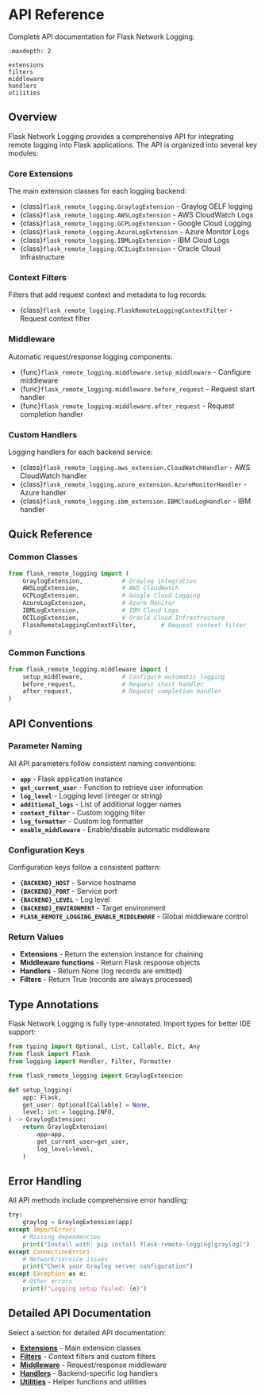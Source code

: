 # API Reference

Complete API documentation for Flask Network Logging.

```{toctree}
:maxdepth: 2

extensions
filters
middleware
handlers
utilities
```

## Overview

Flask Network Logging provides a comprehensive API for integrating remote logging into Flask applications. The API is organized into several key modules:

### Core Extensions

The main extension classes for each logging backend:

- {class}`flask_remote_logging.GraylogExtension` - Graylog GELF logging
- {class}`flask_remote_logging.AWSLogExtension` - AWS CloudWatch Logs  
- {class}`flask_remote_logging.GCPLogExtension` - Google Cloud Logging
- {class}`flask_remote_logging.AzureLogExtension` - Azure Monitor Logs
- {class}`flask_remote_logging.IBMLogExtension` - IBM Cloud Logs
- {class}`flask_remote_logging.OCILogExtension` - Oracle Cloud Infrastructure

### Context Filters

Filters that add request context and metadata to log records:

- {class}`flask_remote_logging.FlaskRemoteLoggingContextFilter` - Request context filter

### Middleware

Automatic request/response logging components:

- {func}`flask_remote_logging.middleware.setup_middleware` - Configure middleware
- {func}`flask_remote_logging.middleware.before_request` - Request start handler  
- {func}`flask_remote_logging.middleware.after_request` - Request completion handler

### Custom Handlers

Logging handlers for each backend service:

- {class}`flask_remote_logging.aws_extension.CloudWatchHandler` - AWS CloudWatch handler
- {class}`flask_remote_logging.azure_extension.AzureMonitorHandler` - Azure handler
- {class}`flask_remote_logging.ibm_extension.IBMCloudLogHandler` - IBM handler

## Quick Reference

### Common Classes

```python
from flask_remote_logging import (
    GraylogExtension,           # Graylog integration
    AWSLogExtension,            # AWS CloudWatch
    GCPLogExtension,            # Google Cloud Logging
    AzureLogExtension,          # Azure Monitor
    IBMLogExtension,            # IBM Cloud Logs
    OCILogExtension,            # Oracle Cloud Infrastructure
    FlaskRemoteLoggingContextFilter,       # Request context filter
)
```

### Common Functions

```python
from flask_remote_logging.middleware import (
    setup_middleware,           # Configure automatic logging
    before_request,             # Request start handler
    after_request,              # Request completion handler
)
```

## API Conventions

### Parameter Naming

All API parameters follow consistent naming conventions:

- **`app`** - Flask application instance
- **`get_current_user`** - Function to retrieve user information
- **`log_level`** - Logging level (integer or string)
- **`additional_logs`** - List of additional logger names
- **`context_filter`** - Custom logging filter
- **`log_formatter`** - Custom log formatter
- **`enable_middleware`** - Enable/disable automatic middleware

### Configuration Keys

Configuration keys follow a consistent pattern:

- **`{BACKEND}_HOST`** - Service hostname
- **`{BACKEND}_PORT`** - Service port
- **`{BACKEND}_LEVEL`** - Log level
- **`{BACKEND}_ENVIRONMENT`** - Target environment
- **`FLASK_REMOTE_LOGGING_ENABLE_MIDDLEWARE`** - Global middleware control

### Return Values

- **Extensions** - Return the extension instance for chaining
- **Middleware functions** - Return Flask response objects
- **Handlers** - Return None (log records are emitted)
- **Filters** - Return True (records are always processed)

## Type Annotations

Flask Network Logging is fully type-annotated. Import types for better IDE support:

```python
from typing import Optional, List, Callable, Dict, Any
from flask import Flask
from logging import Handler, Filter, Formatter

from flask_remote_logging import GraylogExtension

def setup_logging(
    app: Flask,
    get_user: Optional[Callable] = None,
    level: int = logging.INFO,
) -> GraylogExtension:
    return GraylogExtension(
        app=app,
        get_current_user=get_user,
        log_level=level,
    )
```

## Error Handling

All API methods include comprehensive error handling:

```python
try:
    graylog = GraylogExtension(app)
except ImportError:
    # Missing dependencies
    print("Install with: pip install flask-remote-logging[graylog]")
except ConnectionError:
    # Network/service issues  
    print("Check your Graylog server configuration")
except Exception as e:
    # Other errors
    print(f"Logging setup failed: {e}")
```

## Detailed API Documentation

Select a section for detailed API documentation:

- **[Extensions](extensions.md)** - Main extension classes
- **[Filters](filters.md)** - Context filters and custom filters  
- **[Middleware](middleware.md)** - Request/response middleware
- **[Handlers](handlers.md)** - Backend-specific log handlers
- **[Utilities](utilities.md)** - Helper functions and utilities
